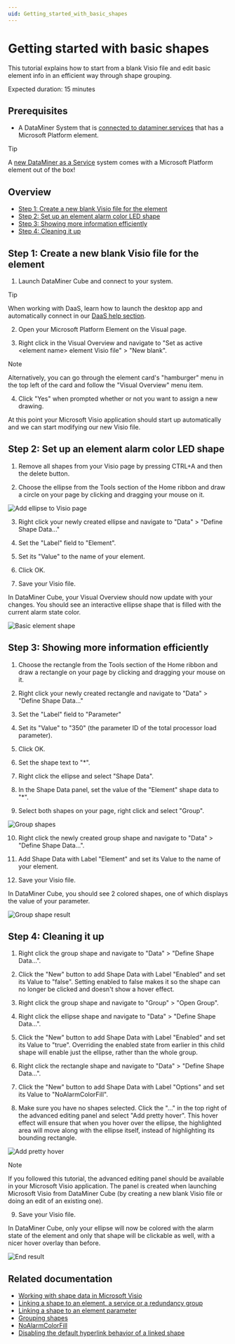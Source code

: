 ```yaml
---
uid: Getting_started_with_basic_shapes
---
```

# Getting started with basic shapes

This tutorial explains how to start from a blank Visio file and edit basic element info in an efficient way through shape grouping.

Expected duration: 15 minutes

## Prerequisites

- A DataMiner System that is [connected to dataminer.services](xref:Connecting_your_DataMiner_System_to_the_cloud) that has a Microsoft Platform element. 

 > [!TIP]
  > A [new DataMiner as a Service](xref:Creating_a_DMS_on_dataminer_services) system comes with a Microsoft Platform element out of the box! 

## Overview

- [Step 1: Create a new blank Visio file for the element](#step-1-create-a-new-blank-visio-file-for-the-element)
- [Step 2: Set up an element alarm color LED shape](#step-2-set-up-an-element-alarm-color-led-shape)
- [Step 3: Showing more information efficiently](#step-3-showing-more-information-efficiently)
- [Step 4: Cleaning it up](#step-4-cleaning-it-up)

## Step 1: Create a new blank Visio file for the element

1. Launch DataMiner Cube and connect to your system.

 > [!TIP]
  > When working with DaaS, learn how to launch the desktop app and automatically connect in our [DaaS help section](xref:Accessing_a_new_DMS).

2. Open your Microsoft Platform Element on the Visual page.

2. Right click in the Visual Overview and navigate to "Set as active \<element name> element Visio file" > "New blank". 

> [!NOTE]
> Alternatively, you can go through the element card's "hamburger" menu in the top left of the card and follow the "Visual Overview" menu item.

4. Click "Yes" when prompted whether or not you want to assign a new drawing.

At this point your Microsoft Visio application should start up automatically and we can start modifying our new Visio file.

## Step 2: Set up an element alarm color LED shape

1. Remove all shapes from your Visio page by pressing CTRL+A and then the delete button.

1. Choose the ellipse from the Tools section of the Home ribbon and draw a circle on your page by clicking and dragging your mouse on it.

![Add ellipse to Visio page](~/user-guide/images/AddEllipseToVisioPage.gif)

3. Right click your newly created ellipse and navigate to "Data" > "Define Shape Data..."

3. Set the "Label" field to "Element".

3. Set its "Value" to the name of your element.

3. Click OK.

3. Save your Visio file.

In DataMiner Cube, your Visual Overview should now update with your changes. You should see an interactive ellipse shape that is filled with the current alarm state color.

![Basic element shape](~/user-guide/images/BasicElementShape.webp)

## Step 3: Showing more information efficiently

1. Choose the rectangle from the Tools section of the Home ribbon and draw a rectangle on your page by clicking and dragging your mouse on it.

1. Right click your newly created rectangle and navigate to "Data" > "Define Shape Data..."

1. Set the "Label" field to "Parameter"

1. Set its "Value" to "350" (the parameter ID of the total processor load parameter).

1. Click OK.

1. Set the shape text to "*".

1. Right click the ellipse and select "Shape Data".

1. In the Shape Data panel, set the value of the "Element" shape data to "*".

1. Select both shapes on your page, right click and select "Group".

![Group shapes](~/user-guide/images/GroupShapes.gif)

10. Right click the newly created group shape and navigate to "Data" > "Define Shape Data...".

10. Add Shape Data with Label "Element" and set its Value to the name of your element.

10. Save your Visio file.

In DataMiner Cube, you should see 2 colored shapes, one of which displays the value of your parameter.

![Group shape result](~/user-guide/images/GroupShapeResult.webp)

## Step 4: Cleaning it up

1. Right click the group shape and navigate to "Data" > "Define Shape Data...".

1. Click the "New" button to add Shape Data with Label "Enabled" and set its Value to "false". Setting enabled to false makes it so the shape can no longer be clicked and doesn't show a hover effect.

1. Right click the group shape and navigate to "Group" > "Open Group".

1. Right click the ellipse shape and navigate to "Data" > "Define Shape Data...".

1. Click the "New" button to add Shape Data with Label "Enabled" and set its Value to "true". Overriding the enabled state from earlier in this child shape will enable just the ellipse, rather than the whole group.

1. Right click the rectangle shape and navigate to "Data" > "Define Shape Data...".

1. Click the "New" button to add Shape Data with Label "Options" and set its Value to "NoAlarmColorFill".

1. Make sure you have no shapes selected. Click the "..." in the top right of the advanced editing panel and select "Add pretty hover". This hover effect will ensure that when you hover over the ellipse, the highlighted area will move along with the ellipse itself, instead of highlighting its bounding rectangle.

![Add pretty hover](~/user-guide/images/AddPrettyHover.gif)

   > [!NOTE]
   > If you followed this tutorial, the advanced editing panel should be available in your Microsoft Visio application. The panel is created when launching Microsoft Visio from DataMiner Cube (by creating a new blank Visio file or doing an edit of an existing one).

9. Save your Visio file.

In DataMiner Cube, only your ellipse will now be colored with the alarm state of the element and only that shape will be clickable as well, with a nicer hover overlay than before.

![End result](~/user-guide/images/Endresult.webp)

## Related documentation

- [Working with shape data in Microsoft Visio](xref:Working_with_shape_data_in_Microsoft_Visio)
- [Linking a shape to an element, a service or a redundancy group](xref:Linking_a_shape_to_an_element_a_service_or_a_redundancy_group)
- [Linking a shape to an element parameter](xref:Linking_a_shape_to_an_element_parameter)
- [Grouping shapes](xref:Grouping_shapes)
- [NoAlarmColorFill](xref:Overview_of_page_and_shape_options#noalarmcolorfill)
- [Disabling the default hyperlink behavior of a linked shape](xref:Disabling_the_default_hyperlink_behavior_of_a_linked_shape)
